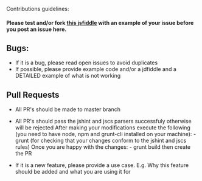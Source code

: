 Contributions guidelines:

#### Please test and/or fork [this jsfiddle](http://jsfiddle.net/d3wCU/) with an example of your issue before you post an issue here.

## Bugs:
- If it is a bug, please read open issues to avoid duplicates
- If possible, please provide example code and/or a jdfiddle and a DETAILED example of what is not working

## Pull Requests

- All PR's should be made to master branch
- All PR's should pass the jshint and jscs parsers successfuly otherwise will be rejected
	After making your modifications execute the following (you need to have node, npm and grunt-cli installed on your machine):
		- grunt (for checking that your changes conform to the jshint and jscs rules)
	Once you are happy with the changes:
		- grunt build 
    then create the PR

- If it is a new feature, please provide a use case. E.g. Why this feature should be added and what you are using it for
